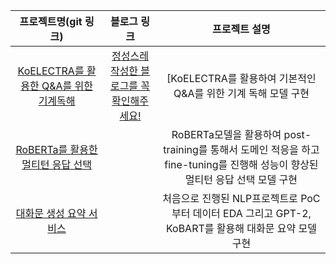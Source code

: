 |프로젝트명(git 링크)|블로그 링크|프로젝트 설명|
|:-----:|:-----:|:-----:|
|[KoELECTRA를 활용한 Q&A를 위한 기계독해](https://github.com/jx-dohwan/KoELECTRA_MRC)|[정성스레 작성한 블로그를 꼭 확인해주세요!]([https://velog.io/@jx7789/series/Project-ollection](https://velog.io/@jx7789/series/KoELECTRA%EB%A5%BC-%ED%99%9C%EC%9A%A9%ED%95%9C-QA%EB%A5%BC-%EC%9C%84%ED%95%9C-%EA%B8%B0%EA%B3%84%EB%8F%85%ED%95%B4))|[KoELECTRA를 활용하여 기본적인 Q&A를 위한 기계 독해 모델 구현|
|[RoBERTa를 활용한 멀티턴 응답 선택](https://github.com/jx-dohwan/RoBERTa_MRS)||RoBERTa모델을 활용하여 post-training를 통해서 도메인 적응을 하고 fine-tuning를 진행해 성능이 향상된 멀티턴 응답 선택 모델 구현|
|[대화문 생성 요약 서비스](https://github.com/AIFFEL-NLP-PROJECT/Aiffelthon)||처음으로 진행된 NLP프로젝트로 PoC부터 데이터 EDA 그리고 GPT-2, KoBART를 활용해 대화문 요약 모델 구현|
